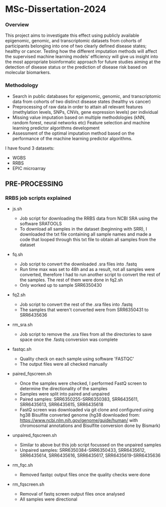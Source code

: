 # MSc-Dissertation-2024

### Overview 

This project aims to investigate this effect using publicly available epigenomic, genomic, and transcriptomic datasets from cohorts of participants belonging into one of two clearly defined disease states; healthy or cancer. Testing how the different imputation methods will affect the supervised machine learning models’ efficiency will give us insight into the most appropriate bioinformatic approach for future studies aiming at the detection of disease status or the prediction of disease risk based on molecular biomarkers.

### Methodology
* Search in public databases for epigenomic, genomic, and transcriptomic data from cohorts of two distinct disease states (healthy vs cancer)
* Preprocessing of raw data in order to attain all relevant features (methylation levels, SNPs, CNVs, gene expression levels) per individual
* Missing value imputation based on multiple methodologies (kNN, random forest, neural networks etc) Feature selection and machine learning predictor algorithms development
* Assessment of the optimal imputation method based on the performance of the machine learning predictor algorithms.

I have found 3 datasets: 
* WGBS
* RRBS
* EPIC microarray

## PRE-PROCESSING
### RRBS job scripts explained

* js.sh
  * Job script for downloading the RRBS data from NCBI SRA using the software SRATOOLS
  * To download all samples in the dataset (beginning with SRR), I downloaded the txt file containing all sample names and made a code that looped through this txt file to obtain all samples from the dataset

* fq.sh
  * Job script to convert the downloaded .sra files into .fastq
  * Run time max was set to 48h and as a result, not all samples were converted, therefore I had to run another script to convert the rest of the samples. The rest of them were done in fq2.sh
  * Only worked up to sample SRR6350430

* fq2.sh
  * Job script to convert the rest of the .sra files into .fastq
  * The samples that weren't converted were from SRR6350431 to SRR6435636

* rm_sra.sh
  * Job script to remove the .sra files from all the directories to save space once the .fastq conversion was complete

* fastqc.sh
  * Quality check on each sample using software 'FASTQC'
  * The output files were all checked manually

* paired_fqscreen.sh
  * Once the samples were checked, I performed FastQ screen to determine the directionality of the samples
  * Samples were split into paired and unpaired
  * Paired samples: SRR6350255-SRR6350383, SRR6435611, SRR6435613, SRR6435615, SRR6435618
  * FastQ screen was downloaded via git clone and configured using hg38 Bisulfite converted genome (hg38 downloaded from: https://www.ncbi.nlm.nih.gov/genome/guide/human/ with chromosomal annotations and Bisulfite conversion done by Bismark)

* unpaired_fqscreen.sh
  * Similar to above but this job script focussed on the unpaired samples
  * Unpaired samples: SRR6350384-SRR6350433, SRR6435612, SRR6435614, SRR6435616, SRR6435617, SRR6435619-SRR6435636

* rm_fqc.sh
  * Removed fastqc output files once the quality checks were done

* rm_fqscreen.sh
   * Removal of fastq screen output files once analysed
   * All samples were directional


